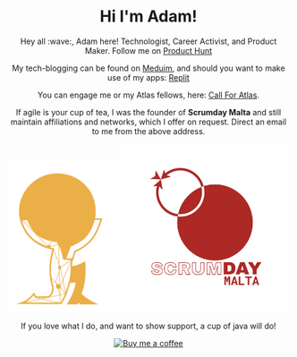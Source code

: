 <h1 align='center'> Hi I'm Adam!</h1>
<p align='center'>
Hey all :wave:, Adam here! Technologist, Career Activist, and Product Maker. Follow me on <a href="https://www.producthunt.com/@adam_darmanin1">Product Hunt</a>
</p>
<p align='center'>My tech-blogging can be found on <a href="https://medium.com/@adamdarmanin">Meduim</a>, and should you want to make use of my apps: <a href="https://replit.com/@radmada">Replit</a>
</p>
<p align='center'>You can engage me or my Atlas fellows,  here: <a href="https://callforatlas.com/contactus">Call For Atlas</a>.</p>
<p align='center'>If agile is your cup of tea, I was the founder of <b>Scrumday Malta</b> and still maintain affiliations and networks, which I offer on request. Direct an email to me from the above address.</p>

<p align="center">
  <a href="https://callforatlas.com"><img width="200" src="https://github.com/adamd1985/adamd1985/blob/master/cfalogo.png" alt="Social banner for Call for Atlas"></a>
  <img width="300" src="https://github.com/adamd1985/adamd1985/blob/master/sdm-logo-transpr.png" alt="Social banner for Call for Scrumday Malta">
</p>

<p align='center'>If you love what I do, and want to show support, a cup of java will do!</p>
<p align="center">
    <a href="https://www.buymeacoffee.com/AdamadA">
    <img width="450" src="https://img.buymeacoffee.com/api/?url=aHR0cHM6Ly9jZG4uYnV5bWVhY29mZmVlLmNvbS91cGxvYWRzL3Byb2ZpbGVfcGljdHVyZXMvMjAyMi8wOC9IOEFwTHBXNmcxZVBjR1NnLmpwZ0AzMDB3XzBlLndlYnA=&creator=AdamadA&design_code=1&design_color=%23ff813f&slug=AdamadA" alt="Buy me a coffee"/>
  </a>
  </p>
</p>
